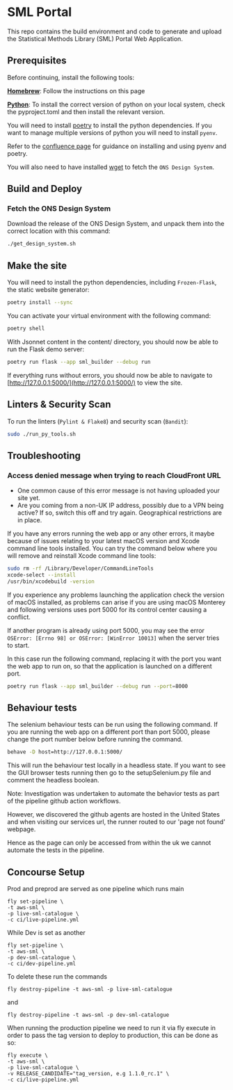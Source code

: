 # SML Portal

This repo contains the build environment and code to generate and upload the Statistical Methods Library (SML) Portal Web Application.

## Prerequisites

Before continuing, install the following tools:

[**Homebrew**](https://brew.sh/): Follow the instructions on this page

[**Python**](https://www.python.org/downloads/macos/): To install the correct version of python on your local system, check the pyproject.toml and then install the relevant version.

You will need to install [poetry](https://python-poetry.org/docs/#installing-with-the-official-installer) to install the python dependencies. If you want to manage multiple versions of python you will need to install `pyenv`.

Refer to the [confluence page](https://confluence.ons.gov.uk/display/ESD/Guide+on+using+pipenv%2C+pyenv%2C+poetry+and+venv) for guidance on installing and using pyenv and poetry.

You will also need to have installed [wget](https://formulae.brew.sh/formula/wget) to fetch the `ONS Design System`.

## Build and Deploy

### Fetch the ONS Design System

Download the release of the ONS Design System, and unpack them into the correct location with this command:

```bash
./get_design_system.sh
```

## Make the site

You will need to install the python dependencies, including `Frozen-Flask`, the static website generator:

```bash
poetry install --sync
```

You can activate your virtual environment with the following command:

```bash
poetry shell
```

With Jsonnet content in the content/ directory, you should now be able to run the Flask demo server:

```bash
poetry run flask --app sml_builder --debug run
```

If everything runs without errors, you should now be able to navigate to [http://127.0.0.1:5000/](http://127.0.0.1:5000/) to view the site.

## Linters & Security Scan

To run the linters (`Pylint & Flake8`) and security scan (`Bandit`):

```bash
sudo ./run_py_tools.sh
```

## Troubleshooting

### Access denied message when trying to reach CloudFront URL

- One common cause of this error message is not having uploaded your site yet.
- Are you coming from a non-UK IP address, possibly due to a VPN being active? If so, switch this off and try again. Geographical restrictions are in place.

If you have any errors running the web app or any other errors, it maybe because of issues relating to your latest macOS version and Xcode command line tools installed. You can try the command below where you will remove and reinstall Xcode command line tools:

```bash
sudo rm -rf /Library/Developer/CommandLineTools
xcode-select --install
/usr/bin/xcodebuild -version
```

If you experience any problems launching the application check the version of macOS installed, as problems can arise if you are using macOS Monterey and following versions uses port 5000 for its control center causing a conflict.

If another program is already using port 5000, you may see the error ```OSError: [Errno 98] or OSError: [WinError 10013]``` when the server tries to start.

In this case run the following command, replacing it with the port you want the web app to run on, so that the application is launched on a different port.

```bash
poetry run flask --app sml_builder --debug run --port=8000
```

## Behaviour tests

The selenium behaviour tests can be run using the following command. If you are running the web app on a different port than port 5000, please change the port number below before running the command.

```bash
behave -D host=http://127.0.0.1:5000/
```

This will run the behaviour test locally in a headless state. If you want to see the GUI browser tests running then go to the setupSelenium.py file and comment the headless boolean.

Note: Investigation was undertaken to automate the behavior tests as part of the pipeline github action workflows.

However, we discovered the github agents are hosted in the United States and when visiting our services url, the runner routed to our 'page not found' webpage.

Hence as the page can only be accessed from within the uk we cannot automate the tests in the pipeline.

## Concourse Setup

Prod and preprod are served as one pipeline which runs main

```shell
fly set-pipeline \
-t aws-sml \
-p live-sml-catalogue \
-c ci/live-pipeline.yml
```

While Dev is set as another

```shell
fly set-pipeline \
-t aws-sml \
-p dev-sml-catalogue \
-c ci/dev-pipeline.yml
```

To delete these run the commands

```shell
fly destroy-pipeline -t aws-sml -p live-sml-catalogue
```

and

```shell
fly destroy-pipeline -t aws-sml -p dev-sml-catalogue
```

When running the production pipeline we need to run it via fly execute in order to pass the tag version
to deploy to production, this can be done as so:

```shell
fly execute \
-t aws-sml \
-p live-sml-catalogue \
-v RELEASE_CANDIDATE="tag_version, e.g 1.1.0_rc.1" \
-c ci/live-pipeline.yml
```
